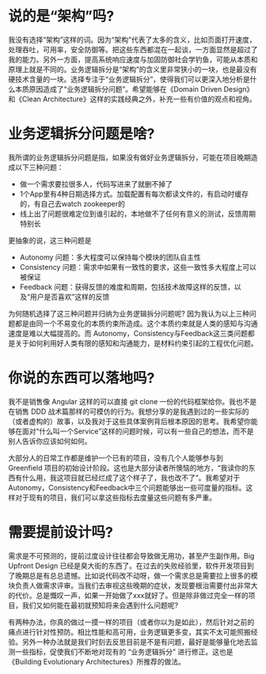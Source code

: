# 说的是“架构”吗?

我没有选择“架构”这样的词。因为“架构”代表了太多的含义，比如页面打开速度，处理吞吐，可用率，安全防御等。把这些东西都混在一起谈，一方面显然是超过了我的能力。另外一方面，提高系统响应速度与加固防御社会学钓鱼，可能从本质和原理上就是不同的。业务逻辑拆分是“架构”的含义里非常狭小的一块，也是最没有硬技术含量的一块。选择专注于“业务逻辑拆分”，使得我们可以更深入地分析是什么本质原因造成了“业务逻辑拆分问题”。希望能够在《Domain Driven Design》和《Clean Architecture》这样的实践经典之外，补充一些有价值的观点和视角。

# 业务逻辑拆分问题是啥?

我所谓的业务逻辑拆分问题是指，如果没有做好业务逻辑拆分，可能在项目晚期造成以下三种问题：

* 做一个需求要拉很多人，代码写进来了就删不掉了
* 1个App里有4种日期选择方式。加载配置有每次都读文件的，有启动时缓存的，有自己去watch zookeeper的
* 线上出了问题很难定位到谁引起的，本地做不了任何有意义的测试，反馈周期特别长

更抽象的说，这三种问题是

* Autonomy 问题：多大程度可以保持每个模块的团队自主性
* Consistency 问题：需求中如果有一致性的要求，这些一致性多大程度上可以被保证
* Feedback 问题：获得反馈的难度和周期，包括技术故障这样的反馈，以及“用户是否喜欢”这样的反馈

为何随机选择了这三种问题并归纳为业务逻辑拆分问题呢? 因为我认为以上三种问题都是由同一个不易变化的本质约束所造成。这个本质约束就是人类的感知与沟通速度是难以大幅提高的。而 Autonomy，Consistency与Feedback这三类问题都是关于如何利用好人类有限的感知和沟通能力，是材料约束引起的工程优化问题。

# 你说的东西可以落地吗?

我不是销售像 Angular 这样的可以直接 git clone 一份的代码框架给你。我也不是在销售 DDD 战术篇那样的可模仿的行为。我想分享的是我遇到过的一些实际的（或者虚构的）故事，以及我对于这些具体案例背后根本原因的思考。我希望你能够在面对“什么叫一个Service”这样的问题时候，可以有一些自己的想法，而不是别人告诉你应该如何如何。

大部分人的日常工作都是维护一个已有的项目，没有几个人能够参与到 Greenfield 项目的初始设计阶段。这也是大部分读者所懊恼的地方，“我读你的东西有什么用，我这项目就已经烂成了这个样子了，我也改不了”。我希望对于 Autonomy，Consistency和Feedback中三个问题能够出一些可度量的指标。这样对于现有的项目，我们可以拿这些指标去度量这些问题有多严重。

# 需要提前设计吗?

需求是不可预测的，提前过度设计往往都会导致做无用功，甚至产生副作用。Big Upfront Design 已经是臭大街的东西了。在过去的失败经验里，软件开发项目到了晚期总是有总总遗憾。比如说代码改不动呀，做一个需求总是需要拉上很多的模块负责人做需求评审。当我们去审视这些晚期的症状，发现要根治需要付出非常大的代价。总是慨叹一声，如果一开始做了xxx就好了。但是除非做过完全一样的项目，我们又如何能在最初就预知将来会遇到什么问题呢? 

有两种办法，你真的做过一摸一样的项目（或者你以为是如此），然后针对之前的痛点进行针对性预防。相比性能和高可用，业务逻辑更多变，其实不太可能照搬经验。另外一种办法就是我们时刻去反思目前是不是有问题，最好是能够量化地去监测一些指标，促使我们不断地对现有的 “业务逻辑拆分” 进行修正。这也是《Building Evolutionary Architectures》所推荐的做法。

